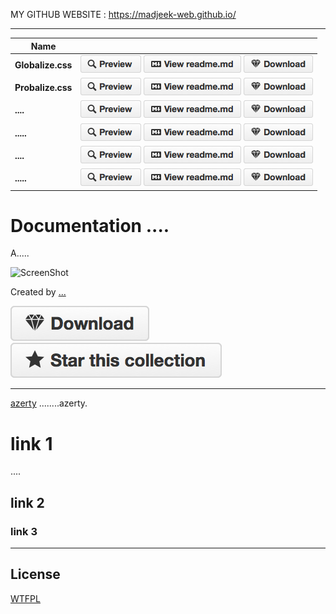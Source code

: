 MY GITHUB WEBSITE : https://madjeek-web.github.io/

______

|Name||
|---|---|
| **Globalize.css** | [![Preview](btn-preview.png)](https://raw.githubusercontent.com/.....jpg) [![Info](btn-readme.png)](https://github.com/madjeek-web/Globalize.css) [![Download](btn-download-sm.png)](https://github.com/...pdf)|
| **Probalize.css** | [![Preview](btn-preview.png)](https://raw.githubusercontent.com/.....jpg) [![Info](btn-readme.png)](https://github.com/....) [![Download](btn-download-sm.png)](https://github.com/madjeek-web/Probalize.css/raw/main/dist/Probalize-css-Minimized.css)|
| **....** | [![Preview](btn-preview.png)](https://raw.githubusercontent.com/.....jpg) [![Info](btn-readme.png)](https://github.com/.....) [![Download](btn-download-sm.png)](https://github.com/...pdf)|
| **.....** | [![Preview](btn-preview.png)](https://raw.githubusercontent.com/.....jpg) [![Info](btn-readme.png)](https://github.com/....) [![Download](btn-download-sm.png)](https://github.com/....pdf)|
| **....** | [![Preview](btn-preview.png)](https://raw.githubusercontent.com/.....jpg) [![Info](btn-readme.png)](https://github.com/.....) [![Download](btn-download-sm.png)](https://github.com/...pdf)|
| **.....** | [![Preview](btn-preview.png)](https://raw.githubusercontent.com/.....jpg) [![Info](btn-readme.png)](https://github.com/....) [![Download](btn-download-sm.png)](https://github.com/....pdf)|

Documentation ....
=========================================

A.....

![ScreenShot](....jpg) 

Created by [...](http://....com)

[![Download](btn-download.png)](https://github.com/.....pdf) [![Star](btn-star.png)](../../../)


------------

[azerty](https://..../) ........azerty. 

# link 1

....
## link 2

### link 3

_________

License
------------
[WTFPL](http://www.wtfpl.net/)
